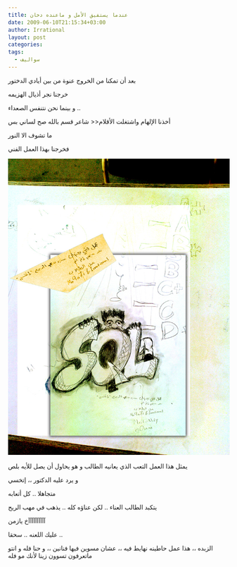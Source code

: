 ```yaml
---
title: عندما يستفيق الأمل و ماعنده دخان
date: 2009-06-10T21:15:34+03:00
author: Irrational
layout: post
categories:
tags:
  - سواليف
---
```


بعد أن تمكنا من الخروج عنوة من بين أيادي الدختور

خرجنا نجر أذيال الهزيمه

و بينما نحن نتنفس الصعداء ..

أخذنا الإلهام واشتغلت الأقلام<< شاعر قسم بالله صح لساني بس

ما تشوف الا النور

فخرجنا بهذا العمل الفني

![نظم قواعد البيانات](/assets/files/2009/06/ww-1.jpg)

يمثل هذا العمل التعب الذي يعانيه الطالب و هو يحاول أن يصل للأيه بلص

و يرد عليه الدكتور ،، إتخسي

متجاهلا .. كل أتعابه

يتكبد الطالب العناء .. لكن عناؤه كله .. يذهب في مهب الريح

آآآآآآآآآآخ يازمن

عليك اللعنه .. سحقا ..

الزبده ،، هذا عمل حاطينه نهايط فيه ،، عشان مسوين فيها فنانين ،، و حنا فله و انتو ماتعرفون تسوون زينا لأنك مو فله
